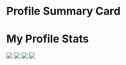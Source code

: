 # Profile Summary Card


 

# My Profile Stats
![](http://github-profile-summary-cards.vercel.app/api/cards/profile-details?username=rahv14&theme=github_dark)
![](http://github-profile-summary-cards.vercel.app/api/cards/repos-per-language?username=rahv14&theme=github_dark) 
![](http://github-profile-summary-cards.vercel.app/api/cards/most-commit-language?username=rahv14&theme=github_dark)
![](http://github-profile-summary-cards.vercel.app/api/cards/stats?username=rahv14&theme=github_dark)
